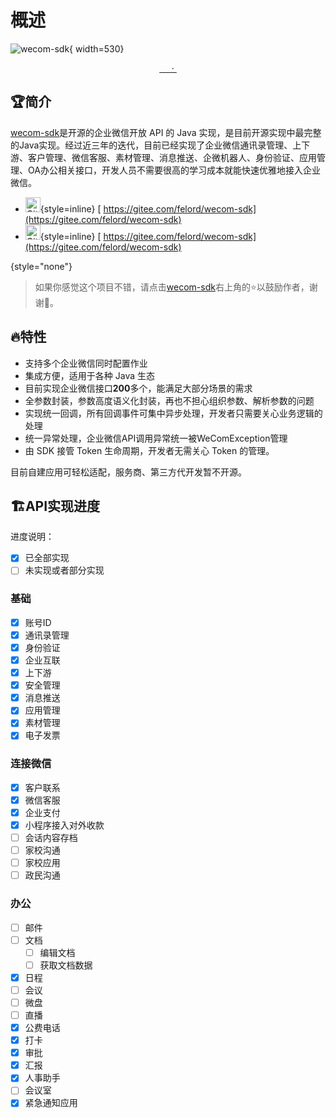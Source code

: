 # 概述

![wecom-sdk](wechat-sdk.svg){ width=530}


<p align="center">
    <a target="_blank" href="https://github.com/NotFound403/wecom-sdk/blob/release/LICENSE">
     	<img alt="" src="https://img.shields.io/github/license/NotFound403/wecom-sdk"/>
    </a>
    <a target="_blank" href="https://felord.cn">
     	<img alt="" src="https://img.shields.io/badge/java-8+-red"/>
    </a>   
    <a target="_blank" href="https://github.com/square/retrofit">
     	<img alt="" src="https://img.shields.io/badge/retrofit-2-brightgreen"/>
    </a>   
    <a target="_blank" href="https://mvnrepository.com/artifact/cn.felord/wecom-sdk">
     	<img alt="" src="https://img.shields.io/maven-central/v/cn.felord/wecom-sdk.svg?style=flat-square"/>
    </a>   
    <a target="_blank" href="https://github.com/NotFound403/wecom-sdk">
     	<img alt="" src="https://img.shields.io/github/stars/NotFound403/wecom-sdk?style=social"/>
    </a>    
    <a target="_blank" href="https://gitee.com/felord/wecom-sdk/stargazers">·
     	<img alt="" src="https://gitee.com/felord/wecom-sdk/badge/star.svg?theme=white"/>
    </a>
</p>

## 🏆简介

[wecom-sdk](https://gitee.com/felord/wecom-sdk)是开源的企业微信开放 API 的 Java
实现，是目前开源实现中最完整的Java实现。经过近三年的迭代，目前已经实现了企业微信通讯录管理、上下游、客户管理、微信客服、素材管理、消息推送、企微机器人、身份验证、应用管理、OA办公相关接口，开发人员不需要很高的学习成本就能快速优雅地接入企业微信。

- <img alt="Gitee" height="24" src="gitee.svg" width="24"/>{style=inline}  [ https://gitee.com/felord/wecom-sdk](https://gitee.com/felord/wecom-sdk)
- <img alt="Github" height="24" src="github.svg" width="24"/>{style=inline}  [ https://gitee.com/felord/wecom-sdk](https://gitee.com/felord/wecom-sdk)

{style="none"}

> 如果你感觉这个项目不错，请点击[wecom-sdk](https://gitee.com/felord/wecom-sdk)右上角的⭐以鼓励作者，谢谢🎉。

## 🔥特性

- 支持多个企业微信同时配置作业
- 集成方便，适用于各种 Java 生态
- 目前实现企业微信接口**200**多个，能满足大部分场景的需求
- 全参数封装，参数高度语义化封装，再也不担心组织参数、解析参数的问题
- 实现统一回调，所有回调事件可集中异步处理，开发者只需要关心业务逻辑的处理
- 统一异常处理，企业微信API调用异常统一被WeComException管理
- 由 SDK 接管 Token 生命周期，开发者无需关心 Token 的管理。

<warning>目前自建应用可轻松适配，服务商、第三方代开发暂不开源。</warning>

## 🏗️API实现进度

进度说明：

- [x] 已全部实现
- [ ] 未实现或者部分实现

### 基础

- [x] 账号ID
- [x] 通讯录管理
- [x] 身份验证
- [x] 企业互联
- [x] 上下游
- [x] 安全管理
- [x] 消息推送
- [x] 应用管理
- [x] 素材管理
- [x] 电子发票

### 连接微信

- [x] 客户联系
- [x] 微信客服
- [x] 企业支付
- [x] 小程序接入对外收款
- [ ] 会话内容存档
- [ ] 家校沟通
- [ ] 家校应用
- [ ] 政民沟通

### 办公

- [ ] 邮件
- [ ] 文档
    - [ ] 编辑文档
    - [ ] 获取文档数据
- [x] 日程
- [ ] 会议
- [ ] 微盘
- [ ] 直播
- [x] 公费电话
- [x] 打卡
- [x] 审批
- [x] 汇报
- [x] 人事助手
- [ ] 会议室
- [x] 紧急通知应用